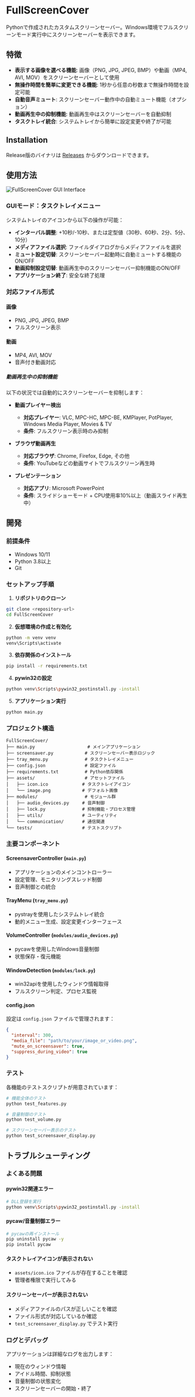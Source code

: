# FullScreenCover

Pythonで作成されたカスタムスクリーンセーバー。Windows環境でフルスクリーンモード実行中にスクリーンセーバーを表示できます。

## 特徴

- **表示する画像を選べる機能**: 画像（PNG, JPG, JPEG, BMP）や動画（MP4, AVI, MOV）をスクリーンセーバーとして使用
- **無操作時間を簡単に変更できる機能**: 1秒から任意の秒数まで無操作時間を設定可能
- **自動音声ミュート**: スクリーンセーバー動作中の自動ミュート機能（オプション）
- **動画再生中の抑制機能**: 動画再生中はスクリーンセーバーを自動抑制
- **タスクトレイ統合**: システムトレイから簡単に設定変更や終了が可能

## Installation

Release版のバイナリは [Releases](https://github.com/zukio/FullScreenCover/releases/) からダウンロードできます。

## 使用方法

![FullScreenCover GUI Interface](assets/image.png)

### GUIモード：タスクトレイメニュー

システムトレイのアイコンから以下の操作が可能：

- **インターバル調整**: +10秒/-10秒、または定型値（30秒、60秒、2分、5分、10分）
- **メディアファイル選択**: ファイルダイアログからメディアファイルを選択
- **ミュート設定切替**: スクリーンセーバー起動時に自動ミュートする機能のON/OFF
- **動画抑制設定切替**: 動画再生中のスクリーンセーバー抑制機能のON/OFF
- **アプリケーション終了**: 安全な終了処理

### 対応ファイル形式

#### 画像

- PNG, JPG, JPEG, BMP
- フルスクリーン表示

#### 動画

- MP4, AVI, MOV
- 音声付き動画対応

##### 動画再生中の抑制機能

以下の状況では自動的にスクリーンセーバーを抑制します：

- **動画プレイヤー検出**
  - **対応プレイヤー**: VLC, MPC-HC, MPC-BE, KMPlayer, PotPlayer, Windows Media Player, Movies & TV
  - **条件**: フルスクリーン表示時のみ抑制

- **ブラウザ動画再生**

  - **対応ブラウザ**: Chrome, Firefox, Edge, その他
  - **条件**: YouTubeなどの動画サイトでフルスクリーン再生時

- **プレゼンテーション**

  - **対応アプリ**: Microsoft PowerPoint
  - **条件**: スライドショーモード + CPU使用率10%以上（動画スライド再生中）

## 開発

### 前提条件

- Windows 10/11
- Python 3.8以上
- Git

### セットアップ手順

1. **リポジトリのクローン**

  ```bash
  git clone <repository-url>
  cd FullScreenCover
  ```

2. **仮想環境の作成と有効化**

  ```bash
  python -m venv venv
  venv\Scripts\activate
  ```

3. **依存関係のインストール**

  ```bash
  pip install -r requirements.txt
  ```

4. **pywin32の設定**

  ```bash
  python venv\Scripts\pywin32_postinstall.py -install
  ```

5. **アプリケーション実行**
  
  ```bash
  python main.py
  ```

### プロジェクト構造

```
FullScreenCover/
├── main.py                    # メインアプリケーション
├── screensaver.py            # スクリーンセーバー表示ロジック
├── tray_menu.py              # タスクトレイメニュー
├── config.json               # 設定ファイル
├── requirements.txt          # Python依存関係
├── assets/                   # アセットファイル
│   ├── icon.ico             # タスクトレイアイコン
│   └── image.png            # デフォルト画像
├── modules/                  # モジュール群
│   ├── audio_devices.py     # 音声制御
│   ├── lock.py              # 抑制機能・プロセス管理
│   ├── utils/               # ユーティリティ
│   └── communication/       # 通信関連
└── tests/                   # テストスクリプト
```

### 主要コンポーネント

#### ScreensaverController (`main.py`)

- アプリケーションのメインコントローラー
- 設定管理、モニタリングスレッド制御
- 音声制御との統合

#### TrayMenu (`tray_menu.py`)

- pystrayを使用したシステムトレイ統合
- 動的メニュー生成、設定変更インターフェース

#### VolumeController (`modules/audio_devices.py`)

- pycawを使用したWindows音量制御
- 状態保存・復元機能

#### WindowDetection (`modules/lock.py`)

- win32apiを使用したウィンドウ情報取得
- フルスクリーン判定、プロセス監視

#### config.json

設定は `config.json` ファイルで管理されます：

```json
{
  "interval": 300,
  "media_file": "path/to/your/image_or_video.png",
  "mute_on_screensaver": true,
  "suppress_during_video": true
}
```

### テスト

各機能のテストスクリプトが用意されています：

```bash
# 機能全体のテスト
python test_features.py

# 音量制御のテスト
python test_volume.py

# スクリーンセーバー表示のテスト
python test_screensaver_display.py
```

## トラブルシューティング

### よくある問題

#### pywin32関連エラー

```bash
# DLL登録を実行
python venv\Scripts\pywin32_postinstall.py -install
```

#### pycaw/音量制御エラー

```bash
# pycawの再インストール
pip uninstall pycaw -y
pip install pycaw
```

#### タスクトレイアイコンが表示されない

- `assets/icon.ico` ファイルが存在することを確認
- 管理者権限で実行してみる

#### スクリーンセーバーが表示されない

- メディアファイルのパスが正しいことを確認
- ファイル形式が対応しているか確認
- `test_screensaver_display.py` でテスト実行

### ログとデバッグ

アプリケーションは詳細なログを出力します：

- 現在のウィンドウ情報
- アイドル時間、抑制状態
- 音量制御の状態変化
- スクリーンセーバーの開始・終了

